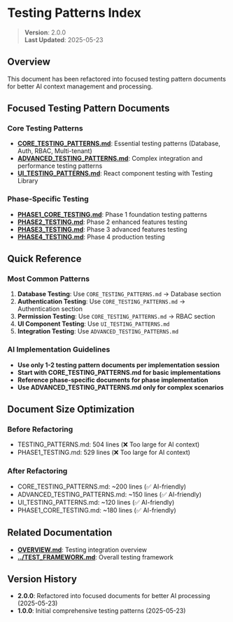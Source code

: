 
# Testing Patterns Index

> **Version**: 2.0.0  
> **Last Updated**: 2025-05-23

## Overview

This document has been refactored into focused testing pattern documents for better AI context management and processing.

## Focused Testing Pattern Documents

### Core Testing Patterns
- **[CORE_TESTING_PATTERNS.md](CORE_TESTING_PATTERNS.md)**: Essential testing patterns (Database, Auth, RBAC, Multi-tenant)
- **[ADVANCED_TESTING_PATTERNS.md](ADVANCED_TESTING_PATTERNS.md)**: Complex integration and performance testing patterns
- **[UI_TESTING_PATTERNS.md](UI_TESTING_PATTERNS.md)**: React component testing with Testing Library

### Phase-Specific Testing
- **[PHASE1_CORE_TESTING.md](PHASE1_CORE_TESTING.md)**: Phase 1 foundation testing patterns
- **[PHASE2_TESTING.md](PHASE2_TESTING.md)**: Phase 2 enhanced features testing
- **[PHASE3_TESTING.md](PHASE3_TESTING.md)**: Phase 3 advanced features testing
- **[PHASE4_TESTING.md](PHASE4_TESTING.md)**: Phase 4 production testing

## Quick Reference

### Most Common Patterns
1. **Database Testing**: Use `CORE_TESTING_PATTERNS.md` → Database section
2. **Authentication Testing**: Use `CORE_TESTING_PATTERNS.md` → Authentication section
3. **Permission Testing**: Use `CORE_TESTING_PATTERNS.md` → RBAC section
4. **UI Component Testing**: Use `UI_TESTING_PATTERNS.md`
5. **Integration Testing**: Use `ADVANCED_TESTING_PATTERNS.md`

### AI Implementation Guidelines
- **Use only 1-2 testing pattern documents per implementation session**
- **Start with CORE_TESTING_PATTERNS.md for basic implementations**
- **Reference phase-specific documents for phase implementation**
- **Use ADVANCED_TESTING_PATTERNS.md only for complex scenarios**

## Document Size Optimization

### Before Refactoring
- TESTING_PATTERNS.md: 504 lines (❌ Too large for AI context)
- PHASE1_TESTING.md: 529 lines (❌ Too large for AI context)

### After Refactoring
- CORE_TESTING_PATTERNS.md: ~200 lines (✅ AI-friendly)
- ADVANCED_TESTING_PATTERNS.md: ~150 lines (✅ AI-friendly)
- UI_TESTING_PATTERNS.md: ~120 lines (✅ AI-friendly)
- PHASE1_CORE_TESTING.md: ~180 lines (✅ AI-friendly)

## Related Documentation

- **[OVERVIEW.md](OVERVIEW.md)**: Testing integration overview
- **[../TEST_FRAMEWORK.md](../TEST_FRAMEWORK.md)**: Overall testing framework

## Version History

- **2.0.0**: Refactored into focused documents for better AI processing (2025-05-23)
- **1.0.0**: Initial comprehensive testing patterns (2025-05-23)
